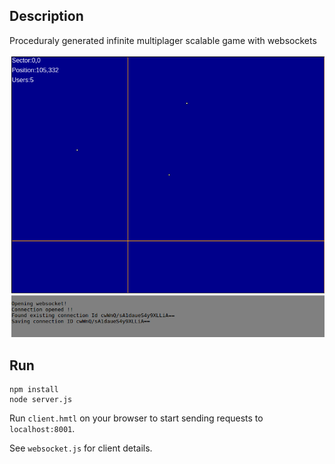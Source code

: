 ## Description

Proceduraly generated infinite multiplager scalable game with websockets

![images/screen1.png](images/screen1.png)

## Run

```
npm install
node server.js
```

Run `client.hmtl` on your browser to start sending requests to `localhost:8001`.

See `websocket.js` for client details.

